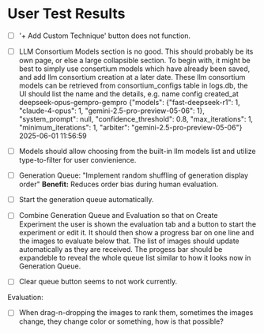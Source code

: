 # User Test Results

- [ ]  '+ Add Custom Technique' button does not function.

- [ ]  LLM Consortium Models section is no good. This should probably be its own page, or else a large collapsible section. To begin with, it might be best to simply use consertium models which have already been saved, and add llm consortium creation at a later date. These llm consortium models can be retrieved from consortium_configs table in logs.db, the UI should list the name and the details, e.g. name	config	created_at
deepseek-opus-gempro-gempro	{"models": {"fast-deepseek-r1": 1, "claude-4-opus": 1, "gemini-2.5-pro-preview-05-06": 1}, "system_prompt": null, "confidence_threshold": 0.8, "max_iterations": 1, "minimum_iterations": 1, "arbiter": "gemini-2.5-pro-preview-05-06"}	2025-06-01 11:56:59

- [ ]  Models should allow choosing from the built-in llm models list and utilize type-to-filter for user convienience.
- [ ]  Generation Queue: "Implement random shuffling of generation display order" **Benefit:** Reduces order bias during human evaluation.
- [ ]  Start the generation queue automatically.
- [ ]  Combine Generation Queue and Evaluation so that on Create Experiment the user is shown the evaluation tab and a button to start the experiment or edit it. It should then show a progress bar on one line and the images to evaluate below that. The list of images should update automatically as they are received. The progess bar should be expandeble to reveal the whole queue list similar to how it looks now in Generation Queue.
- [ ]  Clear queue button seems to not work currently.

Evaluation:
- [ ] When drag-n-dropping the images to rank them, sometimes the images change, they change color or something, how is that possible?
